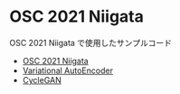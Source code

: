 # OSC 2021 Niigata

OSC 2021 Niigata で使用したサンプルコード

- [OSC 2021 Niigata](https://ospn.connpass.com/event/219884/)
- [Variational AutoEncoder](https://keras.io/examples/generative/vae/)
- [CycleGAN](https://keras.io/examples/generative/cyclegan/)

